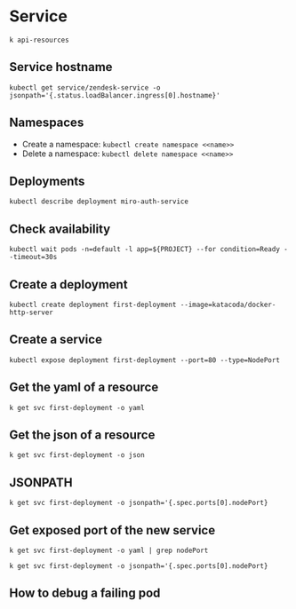 # Service

```
k api-resources
```

## Service hostname

```
kubectl get service/zendesk-service -o jsonpath='{.status.loadBalancer.ingress[0].hostname}'
```

## Namespaces

- Create a namespace: `kubectl create namespace <<name>>`
- Delete a namespace: `kubectl delete namespace <<name>>`

## Deployments

`kubectl describe deployment miro-auth-service`

## Check availability

`kubectl wait pods -n=default -l app=${PROJECT} --for condition=Ready --timeout=30s`

## Create a deployment

`kubectl create deployment first-deployment --image=katacoda/docker-http-server`

## Create a service

`kubectl expose deployment first-deployment --port=80 --type=NodePort`

## Get the yaml of a resource

`k get svc first-deployment -o yaml`

## Get the json of a resource

`k get svc first-deployment -o json`

## JSONPATH

`k get svc first-deployment -o jsonpath='{.spec.ports[0].nodePort}`

## Get exposed port of the new service

`k get svc first-deployment -o yaml | grep nodePort`

`k get svc first-deployment -o jsonpath='{.spec.ports[0].nodePort}`

## How to debug a failing pod

